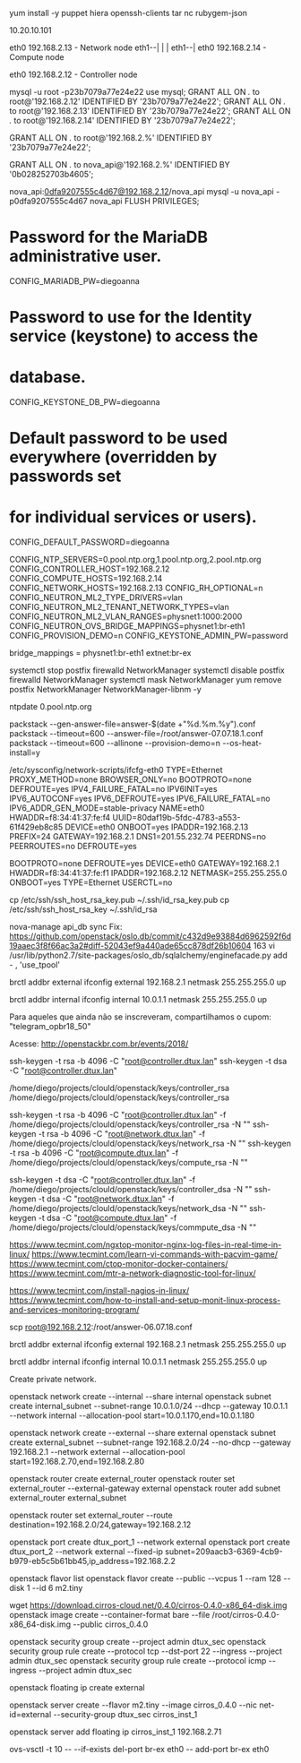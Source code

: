  yum install -y puppet hiera openssh-clients tar nc rubygem-json

10.20.10.101

eth0 192.168.2.13 - Network node
eth1--| 
      |
      |
eth1--|
eth0 192.168.2.14 - Compute node

eth0 192.168.2.12 - Controller node

mysql -u root -p23b7079a77e24e22
use mysql;
GRANT ALL ON *.* to root@'192.168.2.12' IDENTIFIED BY '23b7079a77e24e22';
GRANT ALL ON *.* to root@'192.168.2.13' IDENTIFIED BY '23b7079a77e24e22'; 
GRANT ALL ON *.* to root@'192.168.2.14' IDENTIFIED BY '23b7079a77e24e22';

GRANT ALL ON *.* to root@'192.168.2.%' IDENTIFIED BY '23b7079a77e24e22';

GRANT ALL ON *.* to nova_api@'192.168.2.%' IDENTIFIED BY '0b028252703b4605';

nova_api:0dfa9207555c4d67@192.168.2.12/nova_api
mysql -u nova_api -p0dfa9207555c4d67 nova_api
FLUSH PRIVILEGES;

# Password for the MariaDB administrative user.
CONFIG_MARIADB_PW=diegoanna

# Password to use for the Identity service (keystone) to access the
# database.
CONFIG_KEYSTONE_DB_PW=diegoanna


# Default password to be used everywhere (overridden by passwords set
# for individual services or users).
CONFIG_DEFAULT_PASSWORD=diegoanna

CONFIG_NTP_SERVERS=0.pool.ntp.org,1.pool.ntp.org,2.pool.ntp.org 
CONFIG_CONTROLLER_HOST=192.168.2.12
CONFIG_COMPUTE_HOSTS=192.168.2.14
CONFIG_NETWORK_HOSTS=192.168.2.13 
CONFIG_RH_OPTIONAL=n
CONFIG_NEUTRON_ML2_TYPE_DRIVERS=vlan
CONFIG_NEUTRON_ML2_TENANT_NETWORK_TYPES=vlan
CONFIG_NEUTRON_ML2_VLAN_RANGES=physnet1:1000:2000
CONFIG_NEUTRON_OVS_BRIDGE_MAPPINGS=physnet1:br-eth1
CONFIG_PROVISION_DEMO=n
CONFIG_KEYSTONE_ADMIN_PW=password
 

bridge_mappings = physnet1:br-eth1
extnet:br-ex

systemctl stop postfix firewalld NetworkManager
systemctl disable postfix firewalld NetworkManager
systemctl mask NetworkManager
yum remove postfix NetworkManager NetworkManager-libnm -y

ntpdate 0.pool.ntp.org

packstack --gen-answer-file=answer-$(date +"%d.%m.%y").conf
packstack --timeout=600 --answer-file=/root/answer-07.07.18.1.conf
packstack --timeout=600 --allinone --provision-demo=n --os-heat-install=y

/etc/sysconfig/network-scripts/ifcfg-eth0
TYPE=Ethernet
PROXY_METHOD=none
BROWSER_ONLY=no
BOOTPROTO=none
DEFROUTE=yes
IPV4_FAILURE_FATAL=no
IPV6INIT=yes
IPV6_AUTOCONF=yes
IPV6_DEFROUTE=yes
IPV6_FAILURE_FATAL=no
IPV6_ADDR_GEN_MODE=stable-privacy
NAME=eth0
HWADDR=f8:34:41:37:fe:f4
UUID=80daf19b-5fdc-4783-a553-61f429eb8c85
DEVICE=eth0
ONBOOT=yes
IPADDR=192.168.2.13
PREFIX=24
GATEWAY=192.168.2.1
DNS1=201.55.232.74
PEERDNS=no
PEERROUTES=no
DEFROUTE=yes


BOOTPROTO=none
DEFROUTE=yes
DEVICE=eth0
GATEWAY=192.168.2.1
HWADDR=f8:34:41:37:fe:f1
IPADDR=192.168.2.12
NETMASK=255.255.255.0
ONBOOT=yes
TYPE=Ethernet
USERCTL=no

cp /etc/ssh/ssh_host_rsa_key.pub ~/.ssh/id_rsa_key.pub
cp /etc/ssh/ssh_host_rsa_key ~/.ssh/id_rsa

nova-manage api_db sync
Fix: https://github.com/openstack/oslo.db/commit/c432d9e93884d6962592f6d19aaec3f8f66ac3a2#diff-52043ef9a440ade65cc878df26b10604
163
vi /usr/lib/python2.7/site-packages/oslo_db/sqlalchemy/enginefacade.py
add - , 'use_tpool'


brctl addbr external
ifconfig external 192.168.2.1 netmask 255.255.255.0 up

brctl addbr internal
ifconfig internal 10.0.1.1 netmask 255.255.255.0 up










Para aqueles que ainda não se inscreveram, compartilhamos o cupom: "telegram_opbr18_50"

Acesse: http://openstackbr.com.br/events/2018/

















ssh-keygen -t rsa -b 4096 -C "root@controller.dtux.lan"
ssh-keygen -t dsa -C "root@controller.dtux.lan"

/home/diego/projects/clould/openstack/keys/controller_rsa
/home/diego/projects/clould/openstack/keys/controller_rsa


ssh-keygen -t rsa -b 4096 -C "root@controller.dtux.lan" -f /home/diego/projects/clould/openstack/keys/controller_rsa -N ""
ssh-keygen -t rsa -b 4096 -C "root@network.dtux.lan" -f /home/diego/projects/clould/openstack/keys/network_rsa -N ""
ssh-keygen -t rsa -b 4096 -C "root@compute.dtux.lan" -f /home/diego/projects/clould/openstack/keys/compute_rsa -N ""

ssh-keygen -t dsa -C "root@controller.dtux.lan" -f /home/diego/projects/clould/openstack/keys/controller_dsa -N ""
ssh-keygen -t dsa -C "root@network.dtux.lan" -f /home/diego/projects/clould/openstack/keys/network_dsa -N ""
ssh-keygen -t dsa -C "root@compute.dtux.lan" -f /home/diego/projects/clould/openstack/keys/commpute_dsa -N ""


https://www.tecmint.com/ngxtop-monitor-nginx-log-files-in-real-time-in-linux/
https://www.tecmint.com/learn-vi-commands-with-pacvim-game/
https://www.tecmint.com/ctop-monitor-docker-containers/
https://www.tecmint.com/mtr-a-network-diagnostic-tool-for-linux/



https://www.tecmint.com/install-nagios-in-linux/
https://www.tecmint.com/how-to-install-and-setup-monit-linux-process-and-services-monitoring-program/


 scp  root@192.168.2.12:/root/answer-06.07.18.conf


brctl addbr external
ifconfig external 192.168.2.1 netmask 255.255.255.0 up

brctl addbr internal
ifconfig internal 10.0.1.1 netmask 255.255.255.0 up

Create private network.

openstack network create --internal --share internal
openstack subnet create internal_subnet --subnet-range 10.0.1.0/24 --dhcp --gateway 10.0.1.1 --network internal --allocation-pool start=10.0.1.170,end=10.0.1.180

openstack network create --external --share external
openstack subnet create external_subnet --subnet-range 192.168.2.0/24 --no-dhcp --gateway 192.168.2.1 --network external --allocation-pool start=192.168.2.70,end=192.168.2.80

openstack router create external_router
openstack router set external_router --external-gateway external
openstack router add subnet external_router external_subnet

openstack router set external_router --route destination=192.168.2.0/24,gateway=192.168.2.12


openstack port create dtux_port_1 --network external
openstack port create dtux_port_2 --network external --fixed-ip subnet=209aacb3-6369-4cb9-b979-eb5c5b61bb45,ip_address=192.168.2.2


openstack flavor list
openstack flavor create --public --vcpus 1 --ram 128 --disk 1 --id 6 m2.tiny

wget https://download.cirros-cloud.net/0.4.0/cirros-0.4.0-x86_64-disk.img
openstack image create --container-format bare --file /root/cirros-0.4.0-x86_64-disk.img --public cirros_0.4.0




openstack security group create --project admin dtux_sec
 openstack security group rule create --protocol tcp --dst-port 22 --ingress --project admin dtux_sec
openstack security group rule create --protocol icmp --ingress --project admin dtux_sec

openstack floating ip create external


openstack server create --flavor m2.tiny --image cirros_0.4.0 --nic net-id=external --security-group dtux_sec cirros_inst_1

openstack server add floating ip cirros_inst_1 192.168.2.71 

 ovs-vsctl -t 10 -- --if-exists del-port br-ex eth0 -- add-port br-ex eth0

